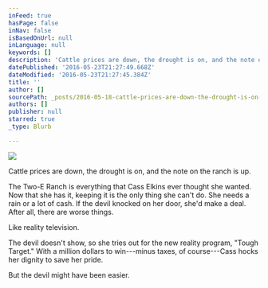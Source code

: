 ```yaml
---
inFeed: true
hasPage: false
inNav: false
isBasedOnUrl: null
inLanguage: null
keywords: []
description: 'Cattle prices are down, the drought is on, and the note on the ranch is up. '
datePublished: '2016-05-23T21:27:49.668Z'
dateModified: '2016-05-23T21:27:45.384Z'
title: ''
author: []
sourcePath: _posts/2016-05-18-cattle-prices-are-down-the-drought-is-on-and-the-note-on-t.md
authors: []
publisher: null
starred: true
_type: Blurb

---
```

![](https://s3-us-west-2.amazonaws.com/the-grid-img/p/0aa128de8c0137c73b65065a93a16d371a4e5c90.jpg)

Cattle prices are down, the drought is on, and the note on the ranch is up. 

The Two-E Ranch is everything that Cass Elkins ever thought she wanted. Now that she has it, keeping it is the only thing she can't do. She needs a rain or a lot of cash. If the devil knocked on her door, she'd make a deal. After all, there are worse things. 

Like reality television. 

The devil doesn't show, so she tries out for the new reality program, "Tough Target." With a million dollars to win---minus taxes, of course---Cass hocks her dignity to save her pride. 

But the devil might have been easier.